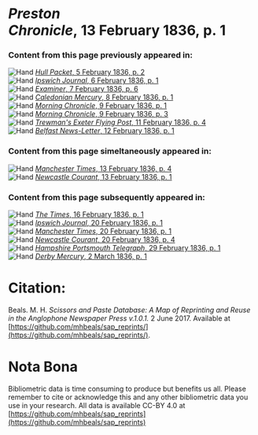 # *Preston Chronicle*, 13 February 1836, p. 1  
  
### Content from this page previously appeared in:  
![Hand](http://scissorsandpaste.net/wp-content/uploads/2017/06/smallhandpointer.png) [*Hull Packet*, 5 February 1836, p. 2](https://mhbeals.github.io/sap_html/Hull-Packet/Hull-Packet-5-February-1836-p-2)  
![Hand](http://scissorsandpaste.net/wp-content/uploads/2017/06/smallhandpointer.png) [*Ipswich Journal*, 6 February 1836, p. 1](https://mhbeals.github.io/sap_html/Ipswich-Journal/Ipswich-Journal-6-February-1836-p-1)  
![Hand](http://scissorsandpaste.net/wp-content/uploads/2017/06/smallhandpointer.png) [*Examiner*, 7 February 1836, p. 6](https://mhbeals.github.io/sap_html/Examiner/Examiner-7-February-1836-p-6)  
![Hand](http://scissorsandpaste.net/wp-content/uploads/2017/06/smallhandpointer.png) [*Caledonian Mercury*, 8 February 1836, p. 1](https://mhbeals.github.io/sap_html/Caledonian-Mercury/Caledonian-Mercury-8-February-1836-p-1)  
![Hand](http://scissorsandpaste.net/wp-content/uploads/2017/06/smallhandpointer.png) [*Morning Chronicle*, 9 February 1836, p. 1](https://mhbeals.github.io/sap_html/Morning-Chronicle/Morning-Chronicle-9-February-1836-p-1)  
![Hand](http://scissorsandpaste.net/wp-content/uploads/2017/06/smallhandpointer.png) [*Morning Chronicle*, 9 February 1836, p. 3](https://mhbeals.github.io/sap_html/Morning-Chronicle/Morning-Chronicle-9-February-1836-p-3)  
![Hand](http://scissorsandpaste.net/wp-content/uploads/2017/06/smallhandpointer.png) [*Trewman's Exeter Flying Post*, 11 February 1836, p. 4](https://mhbeals.github.io/sap_html/Trewman's-Exeter-Flying-Post/Trewman's-Exeter-Flying-Post-11-February-1836-p-4)  
![Hand](http://scissorsandpaste.net/wp-content/uploads/2017/06/smallhandpointer.png) [*Belfast News-Letter*, 12 February 1836, p. 1](https://mhbeals.github.io/sap_html/Belfast-News-Letter/Belfast-News-Letter-12-February-1836-p-1)  
  
### Content from this page simeltaneously appeared in:  
![Hand](http://scissorsandpaste.net/wp-content/uploads/2017/06/smallhandpointer.png) [*Manchester Times*, 13 February 1836, p. 4](https://mhbeals.github.io/sap_html/Manchester-Times/Manchester-Times-13-February-1836-p-4)  
![Hand](http://scissorsandpaste.net/wp-content/uploads/2017/06/smallhandpointer.png) [*Newcastle Courant*, 13 February 1836, p. 1](https://mhbeals.github.io/sap_html/Newcastle-Courant/Newcastle-Courant-13-February-1836-p-1)  
  
### Content from this page subsequently appeared in:  
![Hand](http://scissorsandpaste.net/wp-content/uploads/2017/06/smallhandpointer.png) [*The Times*, 16 February 1836, p. 1](https://mhbeals.github.io/sap_html/The-Times/The-Times-16-February-1836-p-1)  
![Hand](http://scissorsandpaste.net/wp-content/uploads/2017/06/smallhandpointer.png) [*Ipswich Journal*, 20 February 1836, p. 1](https://mhbeals.github.io/sap_html/Ipswich-Journal/Ipswich-Journal-20-February-1836-p-1)  
![Hand](http://scissorsandpaste.net/wp-content/uploads/2017/06/smallhandpointer.png) [*Manchester Times*, 20 February 1836, p. 1](https://mhbeals.github.io/sap_html/Manchester-Times/Manchester-Times-20-February-1836-p-1)  
![Hand](http://scissorsandpaste.net/wp-content/uploads/2017/06/smallhandpointer.png) [*Newcastle Courant*, 20 February 1836, p. 4](https://mhbeals.github.io/sap_html/Newcastle-Courant/Newcastle-Courant-20-February-1836-p-4)  
![Hand](http://scissorsandpaste.net/wp-content/uploads/2017/06/smallhandpointer.png) [*Hampshire Portsmouth Telegraph*, 29 February 1836, p. 1](https://mhbeals.github.io/sap_html/Hampshire-Portsmouth-Telegraph/Hampshire-Portsmouth-Telegraph-29-February-1836-p-1)  
![Hand](http://scissorsandpaste.net/wp-content/uploads/2017/06/smallhandpointer.png) [*Derby Mercury*, 2 March 1836, p. 1](https://mhbeals.github.io/sap_html/Derby-Mercury/Derby-Mercury-2-March-1836-p-1)  


# Citation: 

Beals. M. H. *Scissors and Paste Database: A Map of Reprinting and Reuse in the Anglophone Newspaper Press v.1.0.1.* 2 June 2017. Available at [https://github.com/mhbeals/sap_reprints/](https://github.com/mhbeals/sap_reprints/). 

# Nota Bona

Bibliometric data is time consuming to produce but benefits us all. Please remember to cite or acknowledge this and any other bibliometric data you use in your research. All data is available CC-BY 4.0 at [https://github.com/mhbeals/sap_reprints](https://github.com/mhbeals/sap_reprints)